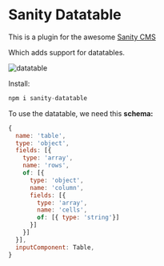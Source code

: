 # Sanity Datatable

This is a plugin for the awesome [Sanity CMS](http://sanity.io)

Which adds support for datatables.

![datatable](https://user-images.githubusercontent.com/4348783/47114004-e3784600-d25a-11e8-96c9-b11b66c1c388.gif)

Install:

```js
npm i sanity-datatable
```

To use the datatable, we need this __schema:__
```js
{
  name: 'table',
  type: 'object',
  fields: [{
    type: 'array',
    name: 'rows',
    of: [{
      type: 'object',
      name: 'column',
      fields: [{
        type: 'array',
        name: 'cells',
        of: [{ type: 'string'}]
      }]
    }]
  }],
  inputComponent: Table,
}
```